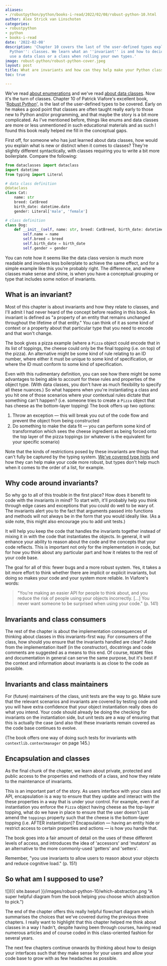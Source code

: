 ```yaml
---
aliases:
- /robustpython/python/books-i-read/2022/02/08/robust-python-10.html
author: Alex Strick van Linschoten
categories:
- robustpython
- python
- books-i-read
date: '2022-02-08'
description: 'Chapter 10 covers the last of the user-defined types explored in ''Robust
  Python'': classes. We learn what an ''invariant'' is and how to decide whether to
  use a data class or a class when rolling your own types.'
image: robust-python/robust-python-cover.jpeg
layout: post
title: What are invariants and how can they help make your Python classes more robust?
toc: true

---
```


We've read [about enumerations](https://mlops.systems/robustpython/python/books-i-read/2022/01/30/robust-python-8.html) and we've read [about data classes](https://mlops.systems/robustpython/python/books-i-read/2022/02/05/robust-python-9.html). Now it's the turn of classes. Chapter 10 of Patrick Viafore's excellent book, '[Robust Python](https://www.amazon.com/Robust-Python-Patrick-Viafore-ebook-dp-B09982C9FX/dp/B09982C9FX/ref=mt_other?qid=&me=&tag=soumet-20&_encoding=UTF8)', is the last of the user-defined types to be covered. Early on he makes a good point that classes are often taught really early to those new to Python and/or programming, and that maybe the story is a bit more complicated. As I've mentioned before, things like enums and data classes are more or less unmentioned in such educational materials and as such I found this book really helped me fill in the conceptual gaps.

First off, for someone who has just learned about data classes, how would you explain what is new or distinct when it comes to classes? They're slightly different syntactically, with classes requiring you to write a bit more boilerplate. Compare the following:

```python
from dataclasses import dataclass
import datetime
from typing import Literal

# data class definition
@dataclass
class Cat:
	name: str
	breed: CatBreed
	birth_date: datetime.date
	gender: Literal['male', 'female']

# class definition
class Dog:
	def __init__(self, name: str, breed: CatBreed, birth_date: datetime.date, gender: Literal['male', 'female']):
		self.name = name
		self.breed = breed
		self.birth_date = birth_date
		self.gender = gender
```

You can note how it seems like the data class version is much more readable and involves less boilerplate to achieve the same effect, and for a simple example like this you're probably right. The difference, and where classes make sense and shine, is when you have a conceptual grouping or type that includes some notion of invariants.

## What is an invariant?

Most of this chapter is about invariants and how they relate to classes, and I'll admit I had never heard of the concept before reading in this book. An invariant is defined as "a property of an entity that remains unchanged throughout the lifetime of that entity." You can think of it as some kind of context or a property about that particular type that you need to encode and that won't change.

The book gives a pizza example (where a `Pizza` object could encode that in its list of toppings, the cheese could only be the final topping (i.e. on top) of the pizza). An alternative might be some kind of rule relating to an ID number, where either it must be unique to some kind of specification, or where the ID must conform to some kind of specification.

Even with this rudimentary definition, you can see how there might be some advantages to being able to account for these rules and properties of the object type. (With data classes, you don't have as much flexibility to specify all these nuances.) So what happens when you're instantiating a class and you hit one of those scenarios where your contextual rules dictate that something can't happen? (i.e. someone tries to create a `Pizza` object that has cheese as the bottom-layer topping) The book offers up two options:

1. Throw an exception — this will break you out of the code flow and prevent the object from being constructed
2. Do something to make the data fit — you can perform some kind of transformation which sees the cheese ingredient as being forced onto the top layer of the pizza toppings (or whatever is the equivalent for your specific scenario)

Note that the kinds of restrictions posed by these invariants are things that can't fully be captured by the typing system. [We've covered type hints](https://mlops.systems/categories/#redactionmodel) and how they can help make your code more robust, but types don't help much when it comes to the order of a list, for example.

## Why code around invariants?

So why go to all of this trouble in the first place? How does it benefit to code with the invariants in mind? To start with, it'll probably help you think through edge cases and exceptions that you could do well to be wary of. The invariants alert you to the fact that arguments passed into functions and methods will not always be in the form that you would ideally like. (As a side note, this might also encourage you to add unit tests.)

It will help you keep the code that handles the invariants together instead of mixing it in with the code that instantiates the objects. In general, it will enhance your ability to reason about the code and the concepts that your code reflects. This is important not only for the implementation in code, but for how you think about any particular part and how it relates to the rest of your code base.

The goal for all of this: fewer bugs and a more robust system. Yes, it takes a bit more effort to think whether there are implicit or explicit invariants, but doing so makes your code and your system more reliable. In Viafore's words:

> "You're making an easier API for people to think about, and you reduce the risk of people using your objects incorrectly. […] You never want someone to be surprised when using your code." (p. 141)

## Invariants and class consumers

The rest of the chapter is about the implementation consequences of thinking about classes in this invariants-first way. For consumers of the class, how should you ensure that the invariants handled are clear? Aside from the implementation itself (in the constructor), docstrings and code comments are suggested as a means to this end. Of course, `README` files and documentation in general can serve the same purpose, but it's best if the context and information about invariants is as close to the code as possible.

## Invariants and class maintainers

For (future) maintainers of the class, unit tests are the way to go. Make sure that the relevant scenarios and invariants are covered by testing code and you will have extra confidence that your object instantiation really does do what you intend. Your code should already be doing the checking for invariants on the instantiation side, but unit tests are a way of ensuring that this is actually the case (and also that these invariants remain covered as the code base continues to evolve.

(The book offers one way of doing such tests for invariants with `contextlib.contextmanager` on page 145.)

## Encapsulation and classes

As the final chunk of the chapter, we learn about private, protected and public access to the properties and methods of a class, and how they relate to the maintenance of invariants.

This is an important part of the story. As users interface with your class and API, encapsulation is a way to ensure that they update and interact with the these properties in a way that is under your control. For example, even if at instantiation you enforce the `Pizza` object having cheese as the top-layer topping, what do we have in place to ensure that the user doesn't just amend the `toppings` property such that the cheese is the bottom-layer topping (i.e. AFTER instantiation)? Encapsulation — having an entity hide or restrict access to certain properties and actions — is how you handle that.

The book goes into a fair amount of detail on the uses of these different levels of access, and introduces the idea of 'accessors' and 'mutators' as an alternative to the more commonly-used 'getters' and 'setters'.

Remember, "you use invariants to allow users to reason about your objects and reduce cognitive load." (p. 151)

## So what am I supposed to use?

![]({{ site.baseurl
}}/images/robust-python-10/which-abstraction.png "A super helpful diagram from the book helping you choose which abstraction to pick.")

The end of the chapter offers this really helpful flowchart diagram which summarises the choices that we've covered during the previous three chapters. I really want to highlight that this chapter helped me think about classes in a way I hadn't, despite having been through courses, having read numerous articles and of course coded in this class-oriented fashion for several years.

The next few chapters continue onwards by thinking about how to design your interfaces such that they make sense for your users and allow your code base to grow with as few headaches as possible.
